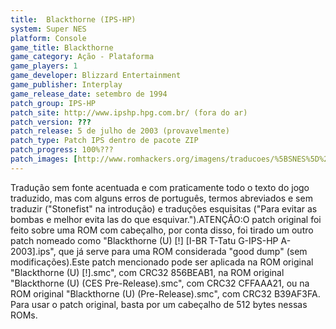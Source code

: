 ```yaml
---
title:  Blackthorne (IPS-HP)
system: Super NES
platform: Console
game_title: Blackthorne
game_category: Ação - Plataforma
game_players: 1
game_developer: Blizzard Entertainment
game_publisher: Interplay
game_release_date: setembro de 1994
patch_group: IPS-HP
patch_site: http://www.ipshp.hpg.com.br/ (fora do ar)
patch_version: ???
patch_release: 5 de julho de 2003 (provavelmente)
patch_type: Patch IPS dentro de pacote ZIP
patch_progress: 100%???
patch_images: [http://www.romhackers.org/imagens/traducoes/%5BSNES%5D%20Blackthorne%20-%20IPS-HP%20-%201.png,http://www.romhackers.org/imagens/traducoes/%5BSNES%5D%20Blackthorne%20-%20IPS-HP%20-%202.png,http://www.romhackers.org/imagens/traducoes/%5BSNES%5D%20Blackthorne%20-%20IPS-HP%20-%203.png]
---
```

Tradução sem fonte acentuada e com praticamente todo o texto do jogo traduzido, mas com alguns erros de português, termos abreviados e sem traduzir ("Stonefist" na introdução) e traduções esquisitas ("Para evitar as bombas e melhor evita las do que esquivar.").ATENÇÃO:O patch original foi feito sobre uma ROM com cabeçalho, por conta disso, foi tirado um outro patch nomeado como "Blackthorne (U) [!] [I-BR T-Tatu G-IPS-HP A-2003].ips", que já serve para uma ROM considerada "good dump" (sem modificações).Este patch mencionado pode ser aplicada na ROM original "Blackthorne (U) [!].smc", com CRC32 856BEAB1, na ROM original "Blackthorne (U) (CES Pre-Release).smc", com CRC32 CFFAAA21, ou na ROM original "Blackthorne (U) (Pre-Release).smc", com CRC32 B39AF3FA. Para usar o patch original, basta por um cabeçalho de 512 bytes nessas ROMs.